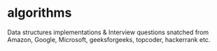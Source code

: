 # algorithms
Data structures implementations &
Interview questions snatched from Amazon, Google, Microsoft, geeksforgeeks, topcoder, hackerrank etc.
